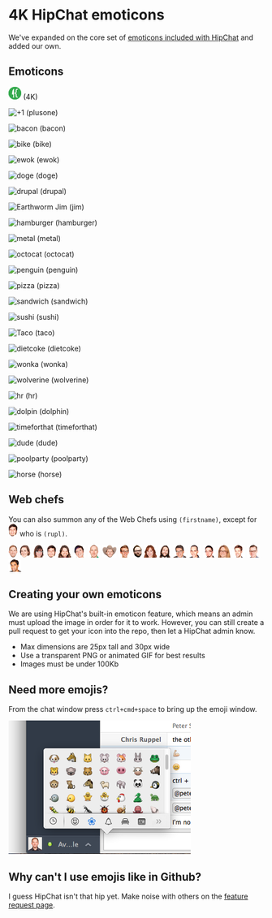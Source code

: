 # 4K HipChat emoticons

We've expanded on the core set of [emoticons included with HipChat](http://hipchat-emoticons.nyh.name) and added our own.

## Emoticons

![4K logo](src/4K.png) (4K)

![+1](src/+1) (plusone)

![bacon](src/bacon) (bacon)

![bike](src/bike) (bike)

![ewok](src/ewok) (ewok)

![doge](src/doge) (doge)

![drupal](src/drupal) (drupal)

![Earthworm Jim](src/jim) (jim)

![hamburger](src/hamburger) (hamburger)

![metal](src/metal) (metal)

![octocat](src/octocat) (octocat)

![penguin](src/penguin) (penguin)

![pizza](src/pizza) (pizza)

![sandwich](src/sandwich) (sandwich)

![sushi](src/sushi) (sushi)

![Taco](src/taco) (taco)

![dietcoke](src/dietcoke) (dietcoke)

![wonka](src/wonka) (wonka)

![wolverine](src/wolverine) (wolverine)

![hr](src/hr) (hr)

![dolpin](src/dolphin) (dolphin)

![timeforthat](src/timeforthat) (timeforthat)

![dude](src/dude) (dude)

![poolparty](src/poolparty) (poolparty)

![horse](src/horse) (horse)


## Web chefs

You can also summon any of the Web Chefs using `(firstname)`, except for ![chris](src/chris.png) who is `(rupl)`.

![aaron](src/aaron.png)
![caris](src/caris.png)
![cecy](src/cecy.png)
![chris](src/chris.png)
![david](src/david.png)
![elia](src/elia.png)
![elliott](src/elliott.png)
![ian](src/ian.png)
![jared](src/jared.png)
![joe](src/joe.png)
![leah](src/leah.png)
![matt](src/matt.png)
![mike](src/mike.png)
![paul](src/paul.png)
![peter](src/peter.png)
![suzy](src/suzy.png)
![taylor](src/taylor.png)
![todd](src/todd.png)
![vivek](src/vivek.png)

## Creating your own emoticons

We are using HipChat's built-in emoticon feature, which means an admin must upload the image in order for it to work. However, you can still create a pull request to get your icon into the repo, then let a HipChat admin know.

* Max dimensions are 25px tall and 30px wide
* Use a transparent PNG or animated GIF for best results
* Images must be under 100Kb

## Need more emojis?

From the chat window press `ctrl+cmd+space` to bring up the emoji window.

![emoji-screenshot](emoji-screenshot.png)

## Why can't I use emojis like in Github?

I guess HipChat isn't that hip yet. Make noise with others on the [feature request page](http://help.hipchat.com/forums/138883-suggestions-issues/suggestions/3407099-add-github-s-emoji-set).
